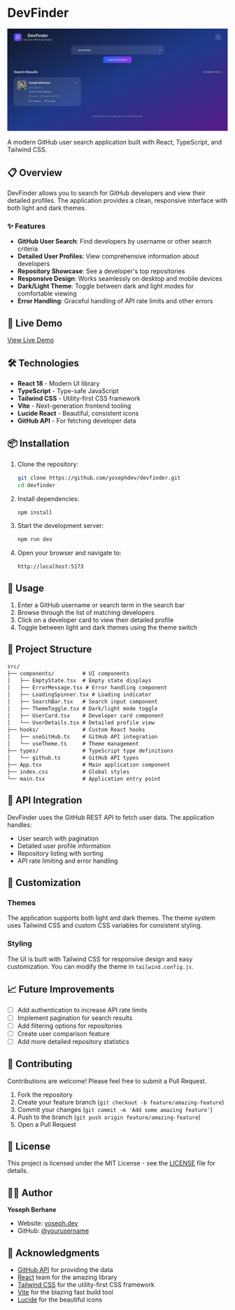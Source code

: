 # DevFinder

![DevFinder Preview](./src/assets/devfinder-preview.png)

A modern GitHub user search application built with React, TypeScript, and Tailwind CSS.

## 📋 Overview

DevFinder allows you to search for GitHub developers and view their detailed profiles. The application provides a clean, responsive interface with both light and dark themes.

### ✨ Features

- **GitHub User Search**: Find developers by username or other search criteria
- **Detailed User Profiles**: View comprehensive information about developers
- **Repository Showcase**: See a developer's top repositories
- **Responsive Design**: Works seamlessly on desktop and mobile devices
- **Dark/Light Theme**: Toggle between dark and light modes for comfortable viewing
- **Error Handling**: Graceful handling of API rate limits and other errors

## 🚀 Live Demo

[View Live Demo](https://yoseph.dev/devfinder)

## 🛠️ Technologies

- **React 18** - Modern UI library
- **TypeScript** - Type-safe JavaScript
- **Tailwind CSS** - Utility-first CSS framework
- **Vite** - Next-generation frontend tooling
- **Lucide React** - Beautiful, consistent icons
- **GitHub API** - For fetching developer data

## 📦 Installation

1. Clone the repository:
   ```bash
   git clone https://github.com/yosephdev/devfinder.git
   cd devfinder
   ```

2. Install dependencies:
   ```bash
   npm install
   ```

3. Start the development server:
   ```bash
   npm run dev
   ```

4. Open your browser and navigate to:
   ```
   http://localhost:5173
   ```

## 🔧 Usage

1. Enter a GitHub username or search term in the search bar
2. Browse through the list of matching developers
3. Click on a developer card to view their detailed profile
4. Toggle between light and dark themes using the theme switch

## 📁 Project Structure

```
src/
├── components/         # UI components
│   ├── EmptyState.tsx  # Empty state displays
│   ├── ErrorMessage.tsx # Error handling component
│   ├── LoadingSpinner.tsx # Loading indicator
│   ├── SearchBar.tsx   # Search input component
│   ├── ThemeToggle.tsx # Dark/light mode toggle
│   ├── UserCard.tsx    # Developer card component
│   └── UserDetails.tsx # Detailed profile view
├── hooks/              # Custom React hooks
│   ├── useGitHub.ts    # GitHub API integration
│   └── useTheme.ts     # Theme management
├── types/              # TypeScript type definitions
│   └── github.ts       # GitHub API types
├── App.tsx             # Main application component
├── index.css           # Global styles
└── main.tsx            # Application entry point
```

## 🔄 API Integration

DevFinder uses the GitHub REST API to fetch user data. The application handles:

- User search with pagination
- Detailed user profile information
- Repository listing with sorting
- API rate limiting and error handling

## 🎨 Customization

### Themes

The application supports both light and dark themes. The theme system uses Tailwind CSS and custom CSS variables for consistent styling.

### Styling

The UI is built with Tailwind CSS for responsive design and easy customization. You can modify the theme in `tailwind.config.js`.

## 📈 Future Improvements

- [ ] Add authentication to increase API rate limits
- [ ] Implement pagination for search results
- [ ] Add filtering options for repositories
- [ ] Create user comparison feature
- [ ] Add more detailed repository statistics

## 🤝 Contributing

Contributions are welcome! Please feel free to submit a Pull Request.

1. Fork the repository
2. Create your feature branch (`git checkout -b feature/amazing-feature`)
3. Commit your changes (`git commit -m 'Add some amazing feature'`)
4. Push to the branch (`git push origin feature/amazing-feature`)
5. Open a Pull Request

## 📄 License

This project is licensed under the MIT License - see the [LICENSE](LICENSE) file for details.

## 👨‍💻 Author

**Yoseph Berhane**
- Website: [yoseph.dev](https://yoseph.dev)
- GitHub: [@yourusername](https://github.com/yosephdev)

## 🙏 Acknowledgments

- [GitHub API](https://docs.github.com/en/rest) for providing the data
- [React](https://reactjs.org/) team for the amazing library
- [Tailwind CSS](https://tailwindcss.com/) for the utility-first CSS framework
- [Vite](https://vitejs.dev/) for the blazing fast build tool
- [Lucide](https://lucide.dev/) for the beautiful icons